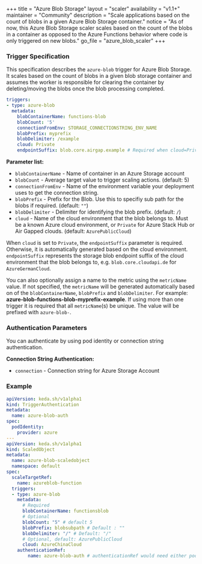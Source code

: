 +++
title = "Azure Blob Storage"
layout = "scaler"
availability = "v1.1+"
maintainer = "Community"
description = "Scale applications based on the count of blobs in a given Azure Blob Storage container."
notice = "As of now, this Azure Blob Storage scaler scales based on the count of the blobs in a container as opposed to the Azure Functions behavior where code is only triggered on new blobs."
go_file = "azure_blob_scaler"
+++

### Trigger Specification

This specification describes the `azure-blob` trigger for Azure Blob Storage. It scales based on the count of blobs in a given blob storage container and assumes the worker is responsible for clearing the container by deleting/moving the blobs once the blob processing completed.

```yaml
triggers:
- type: azure-blob
  metadata:
    blobContainerName: functions-blob
    blobCount: '5'
    connectionFromEnv: STORAGE_CONNECTIONSTRING_ENV_NAME
    blobPrefix: myprefix
    blobDelimiter: /example
    cloud: Private
    endpointSuffix: blob.core.airgap.example # Required when cloud=Private
```

**Parameter list:**

- `blobContainerName` - Name of container in an Azure Storage account
- `blobCount` - Average target value to trigger scaling actions. (default: 5)
- `connectionFromEnv` - Name of the environment variable your deployment uses to get the connection string.
- `blobPrefix` - Prefix for the Blob. Use this to specifiy sub path for the blobs if required. (default: `""`)
- `blobDelimiter` - Delimiter for identifying the blob prefix. (default: `/`)
- `cloud` - Name of the cloud environment that the blob belongs to. Must be a known Azure cloud environment, or `Private` for Azure Stack Hub or Air Gapped clouds. (default: `AzurePublicCloud`)

When `cloud` is set to `Private`, the `endpointSuffix` parameter is required. Otherwise, it is automatically generated based on the cloud environment. `endpointSuffix` represents the storage blob endpoint suffix of the cloud environment that the blob belongs to, e.g. `blob.core.cloudapi.de` for `AzureGermanCloud`.

You can also optionally assign a name to the metric using the `metricName` value. If not specified, the `metricName` will be generated automatically based on of the `blobContainerName`, `blobPrefix` and `blobDelimiter`. For example: **azure-blob-functions-blob-myprefix-example**. If using more than one trigger it is required that all `metricName`(s) be unique. The value will be prefixed with `azure-blob-`.

### Authentication Parameters

You can authenticate by using pod identity or connection string authentication.

**Connection String Authentication:**

- `connection` - Connection string for Azure Storage Account

### Example

```yaml
apiVersion: keda.sh/v1alpha1
kind: TriggerAuthentication
metadata:
  name: azure-blob-auth
spec:
  podIdentity:
    provider: azure
---
apiVersion: keda.sh/v1alpha1
kind: ScaledObject
metadata:
  name: azure-blob-scaledobject
  namespace: default
spec:
  scaleTargetRef:
    name: azureblob-function
  triggers:
  - type: azure-blob
    metadata:
      # Required
      blobContainerName: functionsblob
      # Optional
      blobCount: "5" # default 5
      blobPrefix: blobsubpath # Default : ""
      blobDelimiter: "/" # Default: "/"
      # Optional, default: AzurePublicCloud
      cloud: AzureChinaCloud
    authenticationRef:
        name: azure-blob-auth # authenticationRef would need either podIdentity or define a connection parameter
```

